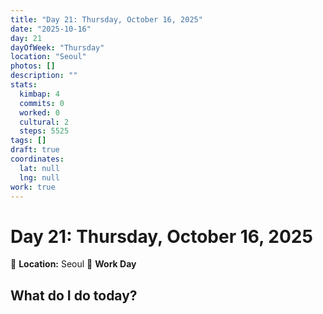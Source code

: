 ```yaml
---
title: "Day 21: Thursday, October 16, 2025"
date: "2025-10-16"
day: 21
dayOfWeek: "Thursday"
location: "Seoul"
photos: []
description: ""
stats:
  kimbap: 4
  commits: 0
  worked: 0
  cultural: 2
  steps: 5525
tags: []
draft: true
coordinates:
  lat: null
  lng: null
work: true
---
```

# Day 21: Thursday, October 16, 2025

📍 **Location:** Seoul
💼 **Work Day**

## What do I do today?


